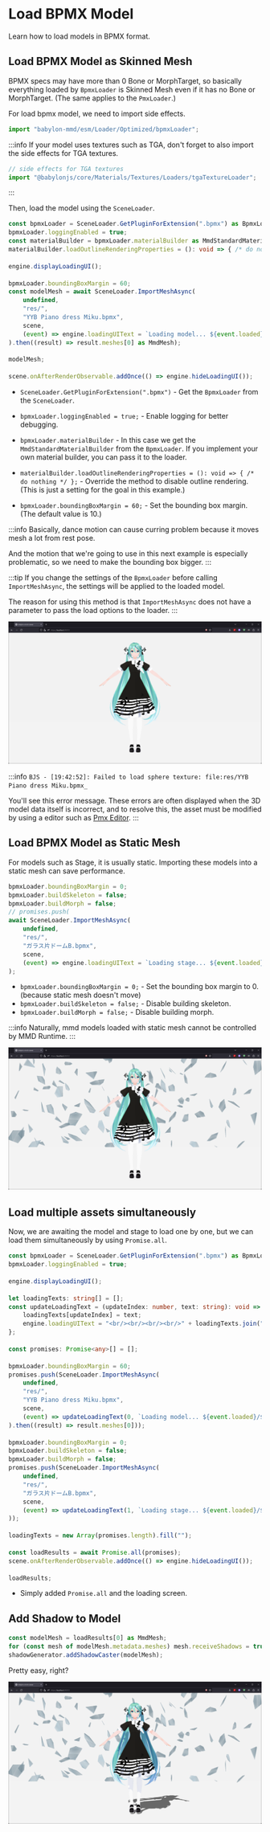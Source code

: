# Load BPMX Model

Learn how to load models in BPMX format.

## Load BPMX Model as Skinned Mesh

BPMX specs may have more than 0 Bone or MorphTarget, so basically everything loaded by `BpmxLoader` is Skinned Mesh even if it has no Bone or MorphTarget. (The same applies to the `PmxLoader`.)

For load bpmx model, we need to import side effects.

```typescript title="src/sceneBuilder.ts"
import "babylon-mmd/esm/Loader/Optimized/bpmxLoader";
```

:::info
If your model uses textures such as TGA, don't forget to also import the side effects for TGA textures.

```typescript
// side effects for TGA textures
import "@babylonjs/core/Materials/Textures/Loaders/tgaTextureLoader";
```
:::

Then, load the model using the `SceneLoader`.

```typescript title="src/sceneBuilder.ts"
const bpmxLoader = SceneLoader.GetPluginForExtension(".bpmx") as BpmxLoader;
bpmxLoader.loggingEnabled = true;
const materialBuilder = bpmxLoader.materialBuilder as MmdStandardMaterialBuilder;
materialBuilder.loadOutlineRenderingProperties = (): void => { /* do nothing */ };

engine.displayLoadingUI();

bpmxLoader.boundingBoxMargin = 60;
const modelMesh = await SceneLoader.ImportMeshAsync(
    undefined,
    "res/",
    "YYB Piano dress Miku.bpmx",
    scene,
    (event) => engine.loadingUIText = `Loading model... ${event.loaded}/${event.total} (${Math.floor(event.loaded * 100 / event.total)}%)`
).then((result) => result.meshes[0] as MmdMesh);

modelMesh;

scene.onAfterRenderObservable.addOnce(() => engine.hideLoadingUI());
```

- `SceneLoader.GetPluginForExtension(".bpmx")` - Get the `BpmxLoader` from the `SceneLoader`.

- `bpmxLoader.loggingEnabled = true;` - Enable logging for better debugging.

- `bpmxLoader.materialBuilder` - In this case we get the `MmdStandardMaterialBuilder` from the `BpmxLoader`. If you implement your own material builder, you can pass it to the loader.

- `materialBuilder.loadOutlineRenderingProperties = (): void => { /* do nothing */ };` - Override the method to disable outline rendering. (This is just a setting for the goal in this example.)

- `bpmxLoader.boundingBoxMargin = 60;` - Set the bounding box margin. (The default value is 10.)

:::info
Basically, dance motion can cause curring problem because it moves mesh a lot from rest pose.

And the motion that we're going to use in this next example is especially problematic, so we need to make the bounding box bigger.
:::

:::tip
If you change the settings of the `BpmxLoader` before calling `ImportMeshAsync`, the settings will be applied to the loaded model.

The reason for using this method is that `ImportMeshAsync` does not have a parameter to pass the load options to the loader.
:::

![result1](image.png)

:::info
`BJS - [19:42:52]: Failed to load sphere texture: file:res/YYB Piano dress Miku.bpmx_`

You'll see this error message. These errors are often displayed when the 3D model data itself is incorrect, and to resolve this, the asset must be modified by using a editor such as [Pmx Editor](https://www.deviantart.com/johnwithlenon/art/PmxEditor-v0273-English-Version-unofficial-trans-925125044).
:::

## Load BPMX Model as Static Mesh

For models such as Stage, it is usually static. Importing these models into a static mesh can save performance.

```typescript title="src/sceneBuilder.ts"
bpmxLoader.boundingBoxMargin = 0;
bpmxLoader.buildSkeleton = false;
bpmxLoader.buildMorph = false;
// promises.push(
await SceneLoader.ImportMeshAsync(
    undefined,
    "res/",
    "ガラス片ドームB.bpmx",
    scene,
    (event) => engine.loadingUIText = `Loading stage... ${event.loaded}/${event.total} (${Math.floor(event.loaded * 100 / event.total)}%)`
);
```

- `bpmxLoader.boundingBoxMargin = 0;` - Set the bounding box margin to 0. (because static mesh doesn't move)
- `bpmxLoader.buildSkeleton = false;` - Disable building skeleton.
- `bpmxLoader.buildMorph = false;` - Disable building morph.

:::info
Naturally, mmd models loaded with static mesh cannot be controlled by MMD Runtime.
:::

![result2](image-1.png)

## Load multiple assets simultaneously

Now, we are awaiting the model and stage to load one by one, but we can load them simultaneously by using `Promise.all`.

```typescript title="src/sceneBuilder.ts"
const bpmxLoader = SceneLoader.GetPluginForExtension(".bpmx") as BpmxLoader;
bpmxLoader.loggingEnabled = true;

engine.displayLoadingUI();

let loadingTexts: string[] = [];
const updateLoadingText = (updateIndex: number, text: string): void => {
    loadingTexts[updateIndex] = text;
    engine.loadingUIText = "<br/><br/><br/><br/>" + loadingTexts.join("<br/><br/>");
};

const promises: Promise<any>[] = [];

bpmxLoader.boundingBoxMargin = 60;
promises.push(SceneLoader.ImportMeshAsync(
    undefined,
    "res/",
    "YYB Piano dress Miku.bpmx",
    scene,
    (event) => updateLoadingText(0, `Loading model... ${event.loaded}/${event.total} (${Math.floor(event.loaded * 100 / event.total)}%)`)
).then((result) => result.meshes[0]));

bpmxLoader.boundingBoxMargin = 0;
bpmxLoader.buildSkeleton = false;
bpmxLoader.buildMorph = false;
promises.push(SceneLoader.ImportMeshAsync(
    undefined,
    "res/",
    "ガラス片ドームB.bpmx",
    scene,
    (event) => updateLoadingText(1, `Loading stage... ${event.loaded}/${event.total} (${Math.floor(event.loaded * 100 / event.total)}%)`)
));

loadingTexts = new Array(promises.length).fill("");

const loadResults = await Promise.all(promises);
scene.onAfterRenderObservable.addOnce(() => engine.hideLoadingUI());

loadResults;
```

- Simply added `Promise.all` and the loading screen.

## Add Shadow to Model

```typescript title="src/sceneBuilder.ts"
const modelMesh = loadResults[0] as MmdMesh;
for (const mesh of modelMesh.metadata.meshes) mesh.receiveShadows = true;
shadowGenerator.addShadowCaster(modelMesh);
```

Pretty easy, right?

![result3](image-2.png)
